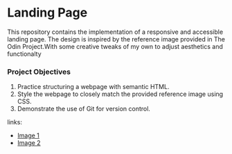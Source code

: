 <h1>Landing Page</h1>
<p>This repository contains the implementation of a responsive and accessible landing page. The design is inspired by the reference image provided in The Odin Project.With some creative tweaks of my own to adjust aesthetics and functionalty</p>

<h3>Project Objectives</h3>
<ol>
    <li>Practice structuring a webpage with semantic HTML.</li>
    <li>Style the webpage to closely match the provided reference image using CSS.</li>
    <li>Demonstrate the use of Git for version control.</li>
</ol>

links:
<ul>
<li><a href="https://cdn.statically.io/gh/TheOdinProject/curriculum/81a5d553f4073e593d23a6ab00d50eef8620796d/foundations/html_css/project/imgs/01.png" target="_blank">Image 1</a></li>
<li><a href="https://cdn.statically.io/gh/TheOdinProject/curriculum/a38403e7d81cc8305af16ac48985cfbde87834d6/foundations/html_css/flexbox/project-landing-page/imgs/02.png" target="_blank">Image 2</a></li>
</ul>

